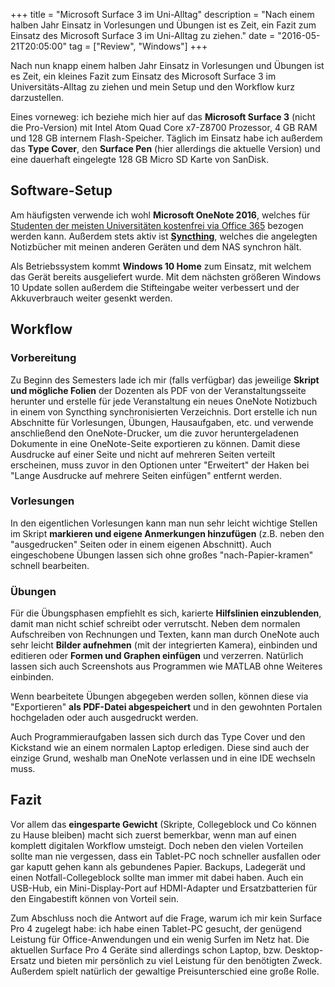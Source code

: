 +++
title       = "Microsoft Surface 3 im Uni-Alltag"
description = "Nach einem halben Jahr Einsatz in Vorlesungen und Übungen ist es Zeit, ein Fazit zum Einsatz des Microsoft Surface 3 im Uni-Alltag zu ziehen."
date        = "2016-05-21T20:05:00"
tag         = ["Review", "Windows"]
+++

Nach nun knapp einem halben Jahr Einsatz in Vorlesungen und Übungen ist es Zeit, ein kleines Fazit zum Einsatz des Microsoft Surface 3 im Universitäts-Alltag zu ziehen und mein Setup und den Workflow kurz darzustellen.

<!--more-->

Eines vorneweg: ich beziehe mich hier auf das **Microsoft Surface 3** (nicht die Pro-Version) mit Intel Atom Quad Core x7-Z8700 Prozessor, 4 GB RAM und 128 GB internem Flash-Speicher. Täglich im Einsatz habe ich außerdem das **Type Cover**, den **Surface Pen** (hier allerdings die aktuelle Version) und eine dauerhaft eingelegte 128 GB Micro SD Karte von SanDisk.

## Software-Setup
Am häufigsten verwende ich wohl **Microsoft OneNote 2016**, welches für [Studenten der meisten Universitäten kostenfrei via Office 365](https://www.microsoft.com/de-de/office/meinoffice365/hochschule.aspx) bezogen werden kann.
Außerdem stets aktiv ist **[Syncthing](https://syncthing.net)**, welches die angelegten Notizbücher mit meinen anderen Geräten und dem NAS synchron hält.

Als Betriebssystem kommt **Windows 10 Home** zum Einsatz, mit welchem das Gerät bereits ausgeliefert wurde. Mit dem nächsten größeren Windows 10 Update sollen außerdem die Stifteingabe weiter verbessert und der Akkuverbrauch weiter gesenkt werden.

## Workflow

### Vorbereitung
Zu Beginn des Semesters lade ich mir (falls verfügbar) das jeweilige **Skript und mögliche Folien** der Dozenten als PDF von der Veranstaltungsseite herunter und erstelle für jede Veranstaltung ein neues OneNote Notizbuch in einem von Syncthing synchronisierten Verzeichnis.
Dort erstelle ich nun Abschnitte für Vorlesungen, Übungen, Hausaufgaben, etc. und verwende anschließend den OneNote-Drucker, um die zuvor heruntergeladenen Dokumente in eine OneNote-Seite exportieren zu können.
Damit diese Ausdrucke auf einer Seite und nicht auf mehreren Seiten verteilt erscheinen, muss zuvor in den Optionen unter "Erweitert" der Haken bei "Lange Ausdrucke auf mehrere Seiten einfügen" entfernt werden.

### Vorlesungen
In den eigentlichen Vorlesungen kann man nun sehr leicht wichtige Stellen im Skript **markieren und eigene Anmerkungen hinzufügen** (z.B. neben den "ausgedrucken" Seiten oder in einem eigenen Abschnitt).
Auch eingeschobene Übungen lassen sich ohne großes "nach-Papier-kramen" schnell bearbeiten.

### Übungen
Für die Übungsphasen empfiehlt es sich, karierte **Hilfslinien einzublenden**, damit man nicht schief schreibt oder verrutscht.
Neben dem normalen Aufschreiben von Rechnungen und Texten, kann man durch OneNote auch sehr leicht **Bilder aufnehmen** (mit der integrierten Kamera), einbinden und editieren oder **Formen und Graphen einfügen** und verzerren.
Natürlich lassen sich auch Screenshots aus Programmen wie MATLAB ohne Weiteres einbinden.

Wenn bearbeitete Übungen abgegeben werden sollen, können diese via "Exportieren" **als PDF-Datei abgespeichert** und in den gewohnten Portalen hochgeladen oder auch ausgedruckt werden.

Auch Programmieraufgaben lassen sich durch das Type Cover und den Kickstand wie an einem normalen Laptop erledigen. Diese sind auch der einzige Grund, weshalb man OneNote verlassen und in eine IDE wechseln muss.

## Fazit
Vor allem das **eingesparte Gewicht** (Skripte, Collegeblock und Co können zu Hause bleiben) macht sich zuerst bemerkbar, wenn man auf einen komplett digitalen Workflow umsteigt.
Doch neben den vielen Vorteilen sollte man nie vergessen, dass ein Tablet-PC noch schneller ausfallen oder gar kaputt gehen kann als gebundenes Papier. Backups, Ladegerät und einen Notfall-Collegeblock sollte man immer mit dabei haben. Auch ein USB-Hub, ein Mini-Display-Port auf HDMI-Adapter und Ersatzbatterien für den Eingabestift können von Vorteil sein.

Zum Abschluss noch die Antwort auf die Frage, warum ich mir kein Surface Pro 4 zugelegt habe: ich habe einen Tablet-PC gesucht, der genügend Leistung für Office-Anwendungen und ein wenig Surfen im Netz hat. Die aktuellen Surface Pro 4 Geräte sind allerdings schon Laptop, bzw. Desktop-Ersatz und bieten mir persönlich zu viel Leistung für den benötigten Zweck. Außerdem spielt natürlich der gewaltige Preisunterschied eine große Rolle.
